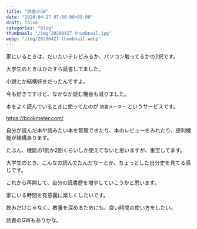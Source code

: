 ```yaml
---
title: "読書のGW"
date: "2020-04-27 07:00:00+09:00"
draft: false
categories: "blog"
thumbnail: "/img/20200427-thumbnail.jpg"
webp: "/img/20200427-thumbnail.webp"
---
```


家にいるときは、だいたいテレビみるか、パソコン触ってるかの2択です。

大学生のときはひたすら読書してました。

小説とか結構好きだったんですよ。

今も好きですけど、なかなか読む機会も減りました。

本をよく読んでいるときに使ってたのが `読書メーター` というサービスです。

https://bookmeter.com/

自分が読んだ本や読みたい本を管理できたり、本のレビューをみれたり、便利機能が結構あります。

たぶん、機能の1割か2割くらいしか使えてないと思いますが、重宝してます。

大学生のとき、こんなの読んでたんだなーとか、ちょっとした自分史を見てる感じです。

これから再開して、自分の読書歴を増やしていこうかと思います。

家にいる時間を有意義に楽しくしたいです。

飲みだけじゃなく、教養を深めるためにも、良い時間の使い方をしたい。

読書のGWもありかな。
